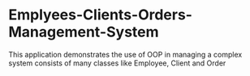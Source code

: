 # Emplyees-Clients-Orders-Management-System
This application demonstrates the use of OOP in managing a complex system consists of many classes
like Employee, Client and Order
